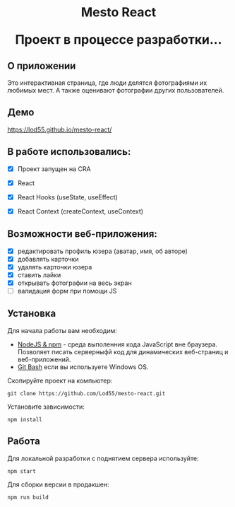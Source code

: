 <h1 align="center">
  Mesto React
</p>

<p align="center">
  Проект в процессе разработки...
</p>


## О приложении
Это интерактивная страница, где люди делятся фотографиями их любимых мест.
А также оценивают фотографии других пользователей.

## Демо
https://lod55.github.io/mesto-react/

## В работе использовались:
- [X] Проект запущен на CRA
- [X] React
- [X] React Hooks (useState, useEffect)
- [X] React Context (createContext, useContext)



## Возможности веб-приложения:
- [X] редактировать профиль юзера (аватар, имя, об авторе)
- [X] добавлять карточки
- [X] удалять карточки юзера
- [X] ставить лайки
- [X] открывать фотографии на весь экран
- [ ] валидация форм при помощи JS

## Установка

Для начала работы вам необходим:

- <a href="https://nodejs.org/en/">NodeJS & npm<a> - среда выполенния кода JavaScript вне браузера. Позволяет писать серверныфй код для динамических веб-страниц и веб-приложений.
- <a href="https://gitforwindows.org/">Git Bash<a> если вы используете Windows OS.


Скопируйте проект на компьютер:

```
git clone https://github.com/Lod55/mesto-react.git
```

Установите зависимости:

```
npm install
```

## Работа

Для локальной разработки с поднятием сервера используйте:

```
npm start
```

Для сборки версии в продакшен:

```
npm run build
```
